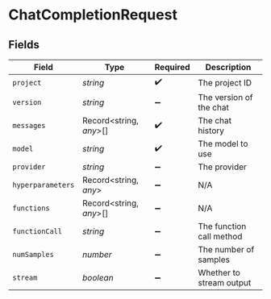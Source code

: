 # ChatCompletionRequest


## Fields

| Field                    | Type                     | Required                 | Description              |
| ------------------------ | ------------------------ | ------------------------ | ------------------------ |
| `project`                | *string*                 | :heavy_check_mark:       | The project ID           |
| `version`                | *string*                 | :heavy_minus_sign:       | The version of the chat  |
| `messages`               | Record<string, *any*>[]  | :heavy_check_mark:       | The chat history         |
| `model`                  | *string*                 | :heavy_check_mark:       | The model to use         |
| `provider`               | *string*                 | :heavy_minus_sign:       | The provider             |
| `hyperparameters`        | Record<string, *any*>    | :heavy_minus_sign:       | N/A                      |
| `functions`              | Record<string, *any*>[]  | :heavy_minus_sign:       | N/A                      |
| `functionCall`           | *string*                 | :heavy_minus_sign:       | The function call method |
| `numSamples`             | *number*                 | :heavy_minus_sign:       | The number of samples    |
| `stream`                 | *boolean*                | :heavy_minus_sign:       | Whether to stream output |